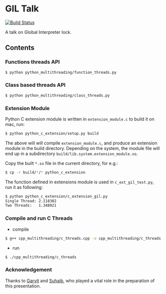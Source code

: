 # GIL Talk

[![Build
Status](https://travis-ci.org/aktech/gil_talk.svg?branch=master)](https://travis-ci.org/aktech/gil_talk)

A talk on Global Interpreter lock.

## Contents

### Functions threads API

```bash
$ python python_multithreading/function_threads.py
```

### Class based threads API

```bash
$ python python_multithreading/class_threads.py
```

### Extension Module

Python C extension module is written in `extension_module.c` to build it on mac, run:

```bash
$ python python_c_extension/setup.py build
```

The above will will compile `extension_module.c`, and produce an extension module
in the build directory. Depending on the system, the module file will end up in
a subdirectory `build/lib.system.extension_module.so`.

Copy the built `*.so` file in the current directory, for e.g.:

```bash
$ cp -r build/*/* python_c_extension
```

The function defined in extensions module is used in `c_ext_gil_test.py`, run it
as following:

```bash
$ python python_c_extension/c_extension_gil.py
Single Thread: 2.118302
Two Threads:   1.348021
```

### Compile and run C Threads

* compile

```bash
$ g++ cpp_multithreading/c_threads.cpp -o cpp_multithreading/c_threads
```

* run

```bash
$ ./cpp_multithreading/c_threads
```

### Acknowledgement

Thanks to [Garvit](https://garvit.in/) and [Suhaib](https://suheb.in/), who played a vital role in the
preparation of this presentation.
